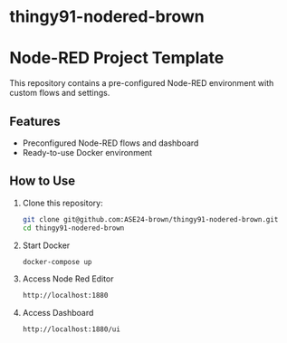# thingy91-nodered-brown

# Node-RED Project Template

This repository contains a pre-configured Node-RED environment with custom flows and settings.

## Features
- Preconfigured Node-RED flows and dashboard
- Ready-to-use Docker environment

## How to Use

1. Clone this repository:
   ```bash
   git clone git@github.com:ASE24-brown/thingy91-nodered-brown.git
   cd thingy91-nodered-brown

2. Start Docker
    ```bash
    docker-compose up

3. Access Node Red Editor
    ```bash
    http://localhost:1880

4. Access Dashboard

    ```bash
    http://localhost:1880/ui
